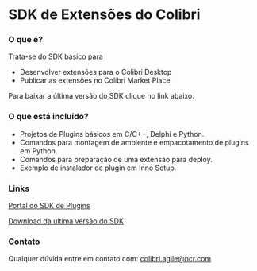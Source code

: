 # SDK de Extensões do Colibri #

### O que é? ###

Trata-se do SDK básico para 
* Desenvolver extensões para o Colibri Desktop 
* Publicar as extensões no Colibri Market Place

Para baixar a última versão do SDK clique no link abaixo.

### O que está incluído? ###

* Projetos de Plugins básicos em C/C++, Delphi e Python.
* Comandos para montagem de ambiente e empacotamento de plugins em Python.
* Comandos para preparação de uma extensão para deploy.
* Exemplo de instalador de plugin em Inno Setup.

### Links ###

[Portal do SDK de Plugins](http://wiki.ncrcolibri.com.br/display/plugin)

[Download da ultima versão do SDK](https://github.com/ColibriAgile/sdk/archive/master.zip)

### Contato ###

Qualquer dúvida entre em contato com: colibri.agile@ncr.com

